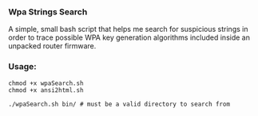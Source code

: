 ### Wpa Strings Search ###

A simple, small bash script that helps me search for suspicious strings in order to trace possible WPA key generation algorithms included inside an unpacked router firmware.

### Usage: ###

```
chmod +x wpaSearch.sh
chmod +x ansi2html.sh

./wpaSearch.sh bin/ # must be a valid directory to search from
```
